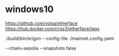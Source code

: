 # windows10
https://github.com/volsa/etherface
https://hub.docker.com/r/rss3/etherface/tags

./build/bin/erigon --config-file ./mainnet.config.yaml

--chain=sepolia
--snapshots false



